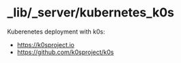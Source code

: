 _lib/_server/kubernetes_k0s
===========================

Kuberenetes deployment with k0s:
- https://k0sproject.io
- https://github.com/k0sproject/k0s
